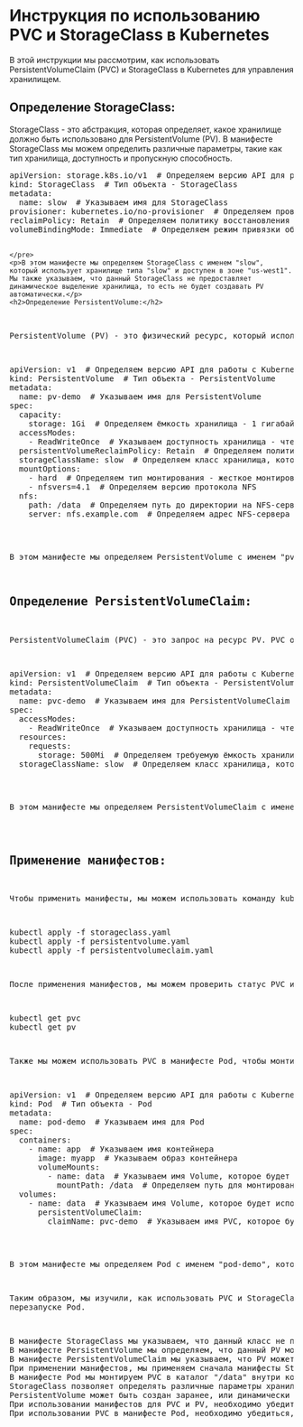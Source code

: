<!DOCTYPE html>
<html>
<head>
	<meta charset="UTF-8">

</head>
<body>
	<h1>Инструкция по использованию PVC и StorageClass в Kubernetes</h1>
	<p>В этой инструкции мы рассмотрим, как использовать PersistentVolumeClaim (PVC) и StorageClass в Kubernetes для управления хранилищем.</p>
	<h2>Определение StorageClass:</h2>
	<p>StorageClass - это абстракция, которая определяет, какое хранилище должно быть использовано для PersistentVolume (PV). В манифесте StorageClass мы можем определить различные параметры, такие как тип хранилища, доступность и пропускную способность.</p>
	<pre>
apiVersion: storage.k8s.io/v1  # Определяем версию API для работы с хранилищами
kind: StorageClass  # Тип объекта - StorageClass
metadata:
  name: slow  # Указываем имя для StorageClass
provisioner: kubernetes.io/no-provisioner  # Определяем провайдера хранилища. Здесь используется no-provisioner, что означает, что этот StorageClass не будет создавать PV автоматически.
reclaimPolicy: Retain  # Определяем политику восстановления PV, если PVC был удален. Здесь используется Retain, что означает, что PV и данные на нем будут сохранены после удаления PVC.
volumeBindingMode: Immediate  # Определяем режим привязки объемов - Immediate. Это означает, что PVC будет немедленно привязан к PV.

    </pre>
	<p>В этом манифесте мы определяем StorageClass с именем "slow", который использует хранилище типа "slow" и доступен в зоне "us-west1". Мы также указываем, что данный StorageClass не предоставляет динамическое выделение хранилища, то есть не будет создавать PV автоматически.</p>
	<h2>Определение PersistentVolume:</h2>
<p>PersistentVolume (PV) - это физический ресурс, который используется для хранения данных в Kubernetes. PV может быть создан заранее, или динамически с помощью StorageClass.</p>
<pre>
apiVersion: v1  # Определяем версию API для работы с Kubernetes-объектами
kind: PersistentVolume  # Тип объекта - PersistentVolume
metadata:
  name: pv-demo  # Указываем имя для PersistentVolume
spec:
  capacity:
    storage: 1Gi  # Определяем ёмкость хранилища - 1 гигабайт
  accessModes:
    - ReadWriteOnce  # Указываем доступность хранилища - чтение и запись
  persistentVolumeReclaimPolicy: Retain  # Определяем политику восстановления PV, если PVC был удален. Здесь используется Retain, что означает, что PV и данные на нем будут сохранены после удаления PVC.
  storageClassName: slow  # Определяем класс хранилища, который будет использоваться для PV
  mountOptions:
    - hard  # Определяем тип монтирования - жесткое монтирование
    - nfsvers=4.1  # Определяем версию протокола NFS
  nfs:
    path: /data  # Определяем путь до директории на NFS-сервере
    server: nfs.example.com  # Определяем адрес NFS-сервера

</pre>
<p>В этом манифесте мы определяем PersistentVolume с именем "pv-demo" и ёмкостью 1 гигабайт, с доступом в режиме чтения и записи, и с классом хранилища slow. Мы также указываем, что данный PV может быть монтирован только в одном Pod одновременно, и что данные на PV должны быть сохранены после удаления PVC.</p>
<h2>Определение PersistentVolumeClaim:</h2>
<p>PersistentVolumeClaim (PVC) - это запрос на ресурс PV. PVC определяет, какой PV должен быть использован и как много места нужно для хранения данных.</p>
<pre>
apiVersion: v1  # Определяем версию API для работы с Kubernetes-объектами
kind: PersistentVolumeClaim  # Тип объекта - PersistentVolumeClaim
metadata:
  name: pvc-demo  # Указываем имя для PersistentVolumeClaim
spec:
  accessModes:
    - ReadWriteOnce  # Указываем доступность хранилища - чтение и запись
  resources:
    requests:
      storage: 500Mi  # Определяем требуемую ёмкость хранилища - 500 мегабайт
  storageClassName: slow  # Определяем класс хранилища, который будет использоваться для PVC

</pre>
<p>В этом манифесте мы определяем PersistentVolumeClaim с именем "pvc-demo" и запросом на 500 мегабайт хранилища с классом slow. Мы также указываем, что PV может быть монтирован только в одном Pod одновременно.</p>

<h2>Применение манифестов:</h2>
<p>Чтобы применить манифесты, мы можем использовать команду kubectl apply:</p>
<pre>
kubectl apply -f storageclass.yaml
kubectl apply -f persistentvolume.yaml
kubectl apply -f persistentvolumeclaim.yaml
</pre>
<p>После применения манифестов, мы можем проверить статус PVC и PV с помощью команды kubectl get:</p>
<pre>
kubectl get pvc
kubectl get pv
</pre>
<p>Также мы можем использовать PVC в манифесте Pod, чтобы монтировать хранилище в контейнер:</p>
<pre>
apiVersion: v1  # Определяем версию API для работы с Kubernetes-объектами
kind: Pod  # Тип объекта - Pod
metadata:
  name: pod-demo  # Указываем имя для Pod
spec:
  containers:
    - name: app  # Указываем имя контейнера
      image: myapp  # Указываем образ контейнера
      volumeMounts:
        - name: data  # Указываем имя Volume, которое будет монтироваться в контейнер
          mountPath: /data  # Определяем путь для монтирования Volume в контейнер
  volumes:
    - name: data  # Указываем имя Volume, которое будет использоваться в Pod
      persistentVolumeClaim:
        claimName: pvc-demo  # Указываем имя PVC, которое будет использоваться для монтирования Volume в Pod

</pre>
<p>В этом манифесте мы определяем Pod с именем "pod-demo", который использует образ "myapp". Мы также определяем монтирование PVC "pvc-demo" в каталог "/data" внутри контейнера.</p>
<p>Таким образом, мы изучили, как использовать PVC и StorageClass в Kubernetes для управления хранилищем. Это позволяет нам создавать устойчивые к сбоям приложения, которые могут хранить данные даже при
перезапуске Pod.</p>
<p>В манифесте StorageClass мы указываем, что данный класс не предоставляет динамическое выделение хранилища. Это значит, что PV должен быть создан заранее.
В манифесте PersistentVolume мы определяем, что данный PV может быть монтирован только в одном Pod одновременно, и что данные на PV должны быть сохранены после удаления PVC.
В манифесте PersistentVolumeClaim мы указываем, что PV может быть монтирован только в одном Pod одновременно, и запрос на 500 мегабайт хранилища.
При применении манифестов, мы применяем сначала манифесты StorageClass и PersistentVolume, а затем PersistentVolumeClaim.
В манифесте Pod мы монтируем PVC в каталог "/data" внутри контейнера. Использование PVC позволяет создавать устойчивые к сбоям приложения, которые могут хранить данные даже при перезапуске Pod.
StorageClass позволяет определять различные параметры хранилища, такие как тип, доступность и пропускную способность.
PersistentVolume может быть создан заранее, или динамически с помощью StorageClass.
При использовании манифестов для PVC и PV, необходимо убедиться, что классы хранилища и ёмкость хранилища соответствуют друг другу.
При использовании PVC в манифесте Pod, необходимо убедиться, что имя PVC и объём монтируемого хранилища совпадают.</p>
</body>
</html>
